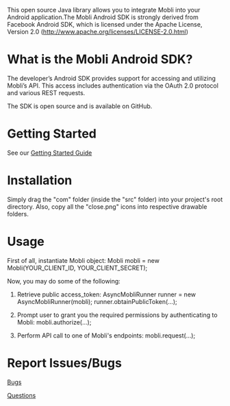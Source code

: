 This open source Java library allows you to integrate Mobli into your Android application.The Mobli Android SDK is strongly derived from Facebook Android SDK, which is licensed under the Apache License, Version 2.0 (http://www.apache.org/licenses/LICENSE-2.0.html)


What is the Mobli Android SDK?
===============
The developer’s Android SDK provides support for accessing and utilizing Mobli’s API. This access includes authentication via the OAuth 2.0 protocol and various REST requests.

The SDK is open source and is available on GitHub.


Getting Started
===============
See our [Getting Started Guide](http://developers.mobli.com/)


Installation
===============
Simply drag the "com" folder (inside the "src" folder) into your project's root directory.
Also, copy all the "close.png" icons into respective drawable folders.

Usage
===============
First of all, instantiate Mobli object:
Mobli mobli = new Mobli(YOUR_CLIENT_ID, YOUR_CLIENT_SECRET);

Now, you may do some of the following:

1) Retrieve public access_token:
AsyncMobliRunner runner = new AsyncMobliRunner(mobli);
runner.obtainPublicToken(…);

2) Prompt user to grant you the required permissions by authenticating to Mobli:
mobli.authorize(…);

3) Perform API call to one of Mobli's endpoints:
mobli.request(…);


Report Issues/Bugs
===============
[Bugs](devsupport@mobli.com)

[Questions](http://stackoverflow.com/questions/tagged/mobli)
